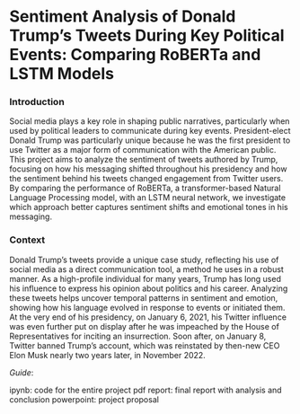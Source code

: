 # Sentiment Analysis of Donald Trump’s Tweets During Key Political Events: Comparing RoBERTa and LSTM Models

### Introduction

Social media plays a key role in shaping public narratives, particularly when used by political leaders to communicate during key events. President-elect Donald Trump was particularly unique because he was the first president to use Twitter as a major form of communication with the American public. This project aims to analyze the sentiment of tweets authored by Trump, focusing on how his messaging shifted throughout his presidency and how the sentiment behind his tweets changed engagement from Twitter users. By comparing the performance of RoBERTa, a transformer-based Natural Language Processing model, with an LSTM neural network, we investigate which approach better captures sentiment shifts and emotional tones in his messaging.

### Context
Donald Trump’s tweets provide a unique case study, reflecting his use of social media as a direct communication tool, a method he uses in a robust manner. As a high-profile individual for many years, Trump has long used his influence to express his opinion about politics and his career. Analyzing these tweets helps uncover temporal patterns in sentiment and emotion, showing how his language evolved in response to events or initiated them. At the very end of his presidency, on January 6, 2021, his Twitter influence was even further put on display after he was impeached by the House of Representatives for inciting an insurrection. Soon after, on January 8, Twitter banned Trump’s account, which was reinstated by then-new CEO Elon Musk nearly two years later, in November 2022.


*Guide*: 

ipynb: code for the entire project
pdf report: final report with analysis and conclusion
powerpoint: project proposal
